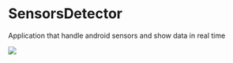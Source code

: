 # SensorsDetector
Application that handle android sensors and show data in real time

![](https://media.giphy.com/media/Y4qGkSRd20WzkIXU7x/giphy.gif)
